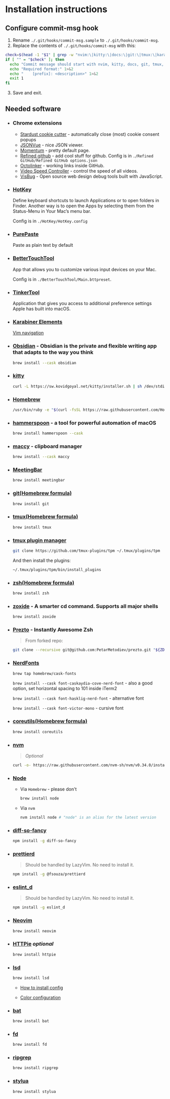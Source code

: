 # Installation instructions

## Configure commit-msg hook

1. Rename `./.git/hooks/commit-msg.sample` to `./.git/hooks/commit-msg`.
2. Replace the contents of `./.git/hooks/commit-msg` with this:

```sh
check=$(head -1 "$1" | grep -w "nvim:\|kitty:\|docs:\|git:\|tmux:\|karabiner:\|shell:\|hs:\|misc:")
if [ "" = "$check" ]; then
  echo "Commit message should start with nvim, kitty, docs, git, tmux, karabiner, shell, hs(for hammerspoon) or misc." 1>&2
  echo "Required format:" 1>&2
  echo "    [prefix]: <description>" 1>&2
  exit 1
fi
```

3. Save and exit.

## Needed software

- ### Chrome extensions

  - [Stardust cookie cutter](https://chrome.google.com/webstore/detail/stardust-cookie-cutter/knliaomflpbgdhnlhomjmmoahdfhnhae) - automatically close (most) cookie consent popups
  - [JSONVue](https://chrome.google.com/webstore/detail/jsonvue/chklaanhfefbnpoihckbnefhakgolnmc) - nice JSON viewer.
  - [Momentum](https://chrome.google.com/webstore/detail/momentum/laookkfknpbbblfpciffpaejjkokdgca) - pretty default page.
  - [Refined github](https://github.com/refined-github/refined-github) - add cool stuff for github. Config is in `./Refined GitHub/Refined GitHub options.json`
  - [Octolinker](https://octolinker.vercel.app/) - working links inside GitHub.
  - [Video Speed Controller](https://chrome.google.com/webstore/detail/video-speed-controller/nffaoalbilbmmfgbnbgppjihopabppdk) - control the speed of all videos.
  - [VisBug](https://chrome.google.com/webstore/detail/visbug/cdockenadnadldjbbgcallicgledbeoc) - Open source web design debug tools built with JavaScript.

- ### [HotKey](https://apps.apple.com/us/app/hotkey-app/id975890633?mt=12)

  Define keyboard shortcuts to launch Applications or to open folders in Finder. Another way is to open the Apps by selecting them from the Status-Menu in Your Mac’s menu bar.

  Config is in `./HotKey/HotKey.config`

- ### [PurePaste](https://sindresorhus.com/pure-paste)

  Paste as plain text by default

- ### [BetterTouchTool](https://folivora.ai/downloads)

  App that allows you to customize various input devices on your Mac.

  Config is in `./BetterTouchTool/Main.bttpreset`.

- ### [TinkerTool](https://www.bresink.com/osx/TinkerTool.html)

  Application that gives you access to additional preference settings Apple has built into macOS.

- ### [Karabiner Elements](https://karabiner-elements.pqrs.org/)

  [Vim navigation](https://ke-complex-modifications.pqrs.org/#capslock_vim_movements)

- ### [Obsidian](https://obsidian.md/) - Obsidian is the private and flexible writing app that adapts to the way you think

  ```sh
  brew install --cask obsidian
  ```

- ### [kitty](https://sw.kovidgoyal.net/kitty/)

  ```sh
  curl -L https://sw.kovidgoyal.net/kitty/installer.sh | sh /dev/stdin
  ```

- ### [Homebrew](https://brew.sh/)

  ```sh
  /usr/bin/ruby -e "$(curl -fsSL https://raw.githubusercontent.com/Homebrew/install/master/install)"
  ```

- ### [hammerspoon](https://www.hammerspoon.org/) - a tool for powerful automation of macOS

  ```sh
  brew install hammerspoon --cask
  ```

- ### [maccy](https://maccy.app/) - clipboard manager

  ```sh
  brew install --cask maccy
  ```

- ### [MeetingBar](https://meetingbar.app/)

  ```sh
  brew install meetingbar
  ```

- ### [git(Homebrew formula)](https://formulae.brew.sh/formula/git#default)

  ```sh
  brew install git
  ```

- ### [tmux(Homebrew formula)](https://formulae.brew.sh/formula/tmux)

  ```sh
  brew install tmux
  ```

- ### [tmux plugin manager](https://github.com/tmux-plugins/tpm)

  ```sh
  git clone https://github.com/tmux-plugins/tpm ~/.tmux/plugins/tpm
  ```

  And then install the plugins:

  ```sh
  ~/.tmux/plugins/tpm/bin/install_plugins
  ```

- ### [zsh(Homebrew formula)](https://formulae.brew.sh/formula/zsh#default)

  ```sh
  brew install zsh
  ```

- ### [zoxide](https://github.com/ajeetdsouza/zoxide) - A smarter cd command. Supports all major shells

  ```sh
  brew install zoxide
  ```

- ### [Prezto](https://github.com/sorin-ionescu/prezto) - Instantly Awesome Zsh

  > From forked repo:

  ```sh
  git clone --recursive git@github.com:PetarMetodiev/prezto.git "${ZDOTDIR:-$HOME}/.zprezto"
  ```

- ### [NerdFonts](https://github.com/ryanoasis/nerd-fonts)

  ```sh
  brew tap homebrew/cask-fonts
  ```

  `brew install --cask font-caskaydia-cove-nerd-font` - also a good option, set horizontal spacing to 101 inside iTerm2

  `brew install --cask font-hasklig-nerd-font` - alternative font

  `brew install --cask font-victor-mono` - cursive font

- ### [coreutils(Homebrew formula)](https://formulae.brew.sh/formula/coreutils#default)

  ```sh
  brew install coreutils
  ```

- ### [nvm](https://github.com/nvm-sh/nvm)

  > _Optional_

  ```sh
  curl -o- https://raw.githubusercontent.com/nvm-sh/nvm/v0.34.0/install.sh | bash
  ```

- ### [Node](https://nodejs.org/en/)

  - Via `Homebrew` - please don't

    ```sh
    brew install node
    ```

  - Via `nvm`

    ```sh
    nvm install node # "node" is an alias for the latest version
    ```

- ### [diff-so-fancy](https://github.com/so-fancy/diff-so-fancy)

  ```sh
  npm install -g diff-so-fancy
  ```

- ### [prettierd](https://github.com/fsouza/prettierd)

  > Should be handled by LazyVim. No need to install it.

  ```sh
  npm install -g @fsouza/prettierd
  ```

- ### [eslint_d](https://github.com/mantoni/eslint_d.js)

  > Should be handled by LazyVim. No need to install it.

  ```sh
  npm install -g eslint_d
  ```

- ### [Neovim](https://neovim.io/)

  ```sh
  brew install neovim
  ```

- ### [HTTPie](https://httpie.org/) _optional_

  ```sh
  brew install httpie
  ```

- ### [lsd](https://github.com/Peltoche/lsd)

  ```sh
  brew install lsd
  ```

  - [How to install config](./lsd/README.md)

  - [Color configuration](./lscolors/README.md)

- ### [bat](https://github.com/sharkdp/bat)

  ```sh
  brew install bat
  ```

- ### [fd](https://github.com/sharkdp/fd)

  ```sh
  brew install fd
  ```

- ### [ripgrep](https://github.com/BurntSushi/ripgrep)

  ```sh
  brew install ripgrep
  ```

- ### [stylua](https://github.com/JohnnyMorganz/StyLua)

  ```sh
  brew install stylua
  ```
